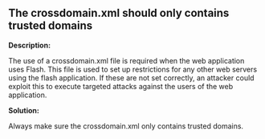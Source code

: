 
The crossdomain.xml should only contains trusted domains 
-------

**Description:**

The use of a crossdomain.xml file is required when the web application uses Flash. 
This file is used to set up restrictions for any other web servers using the 
flash application. If these are not set correctly, an attacker could exploit this to 
execute targeted attacks against the users of the web application.
  

**Solution:**

Always make sure the crossdomain.xml only contains trusted domains.

	